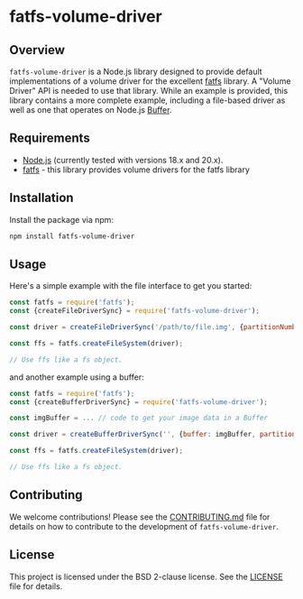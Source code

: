 # fatfs-volume-driver

## Overview

`fatfs-volume-driver` is a Node.js library designed to provide default implementations of a volume driver for the excellent [fatfs](https://github.com/natevw/fatfs) library. A "Volume Driver" API is needed to use that library. While an example is provided, this library contains a more complete example, including a file-based driver as well as one that operates on Node.js [Buffer](https://nodejs.org/api/buffer.html).

## Requirements

* [Node.js](https://nodejs.org) (currently tested with versions 18.x and 20.x).
* [fatfs](https://github.com/natevw/fatfs) - this library provides volume drivers for the fatfs library

## Installation

Install the package via npm:

```bash
npm install fatfs-volume-driver
```

## Usage

Here's a simple example with the file interface to get you started:

```javascript
const fatfs = require('fatfs');
const {createFileDriverSync} = require('fatfs-volume-driver');

const driver = createFileDriverSync('/path/to/file.img', {partitionNumber: 1, readOnly: false});

const ffs = fatfs.createFileSystem(driver);

// Use ffs like a fs object.

```

and another example using a buffer:

```javascript
const fatfs = require('fatfs');
const {createBufferDriverSync} = require('fatfs-volume-driver');

const imgBuffer = ... // code to get your image data in a Buffer

const driver = createBufferDriverSync('', {buffer: imgBuffer, partitionNumber: 1, readOnly: false});

const ffs = fatfs.createFileSystem(driver);

// Use ffs like a fs object.

```


## Contributing

We welcome contributions! Please see the [CONTRIBUTING.md](CONTRIBUTING.md) file for details on how to contribute to the development of `fatfs-volume-driver`.

## License

This project is licensed under the BSD 2-clause license. See the [LICENSE](LICENSE) file for details.
